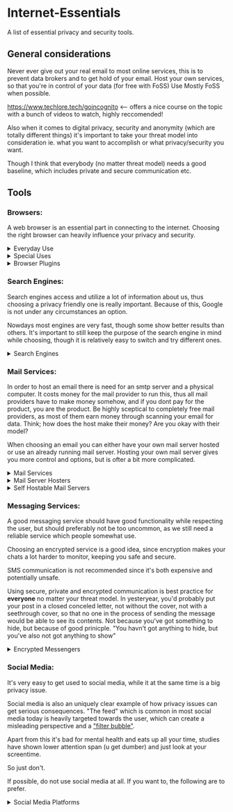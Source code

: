 # Internet-Essentials
A list of essential privacy and security tools.

## General considerations
Never ever give out your real email to most online services, this is to prevent data brokers and to get hold of your email.
Host your own services, so that you're in control of your data (for free with FoSS)
Use Mostly FoSS when possible.

https://www.techlore.tech/goincognito <-- offers a nice course on the topic with a bunch of videos to watch, highly reccomended! 

Also when it comes to digital privacy, security and anonymity (which are totally different things) it's important to take your threat model into consideration ie. what you want to accomplish or what privacy/security you want.

Though I think that everybody (no matter threat model) needs a good baseline, which includes private and secure communication etc.

## Tools
### __Browsers:__
A web browser is an essential part in connecting to the internet. Choosing the right browser can heavily influence your privacy and security.

<details>
<summary>Everyday Use</summary>

<details>

<summary>Gecko (Firefox) flavours</summary>
    
  * [Librewolf](https://librewolf.net/), a custom version of Firefox, focused on privacy, security and freedom.
  * [Fennec](https://f-droid.org/packages/org.mozilla.fennec_fdroid/) (for Android), Firefox without some telementary and proprietary code.
  * [Iceraven](https://github.com/fork-maintainers/iceraven-browser) (for Android), un-mozillafied Firefox with extended customization possibilities.
  * Hardened Firefox, a set of configurations making Firefox (and variants) more secure. This route is the best option since you get pretty much the same privacy stuff as librewolf but you can still get auto-updates (which is crucial for security) whilst you have to manuallt update librewolf (though that can probably be automated with some package manager and some). Doing this will take you some time to set up, but is well worth it.
</details>
<details>
<summary>Chromium flavours</summary>
    
  * [Brave](https://brave.com/), privacy focused browser. Really good for non tech-savvy people, a good reccomend for family and friends.
  * [DuckDuckGo Browser](https://duckduckgo.com/), privacy focused browser.
  * [Bromite](https://www.bromite.org/) (for Android), Chromium with some privacy improvements and built in ad blocker.
  * ([ungoogled-chromium](https://github.com/ungoogled-software/ungoogled-chromium)) FoSS variant of Chromium removing all connection to Google.
</details>
  
</details>
<details>
  <summary>Special Uses</summary>
 
  __Firefox flavours:__
  * [Tor Browser](https://www.torproject.org/), browser utilizing Tor, a free overlay network for anonymous communication.
</details>

<details>
  <summary>Browser Plugins</summary>
  
  * [Privacy Badger](https://privacybadger.org/) (both Firefox and Chromium), browser extension that automatically learns to block invisible trackers.
  * [NoScript](https://noscript.net/) (both Firefox and Chromium), blacklist or whitelist JavaScript for maximum security and protection.
  * [Canvas Blocker](https://addons.mozilla.org/en-US/firefox/addon/canvasblocker/) (Firefox), alters some JS APIs to prevent tracking.
  * [uBlock Origin](https://ublockorigin.com/) (both Firegox and Chromuium), FoSS ad and content blocker
  * [Ghostery](https://www.ghostery.com/) (both Firefox and Chromium), adblocker and cookie pop up blocker
  * 
</details>

### __Search Engines:__
Search engines access and utilize a lot of information about us, thus choosing a privacy friendly one is really important. Because of this, Google is not under any circumstances an option.

Nowdays most engines are very fast, though some show better results than others. It's important to still keep the purpose of the search engine in mind while choosing, though it is relatively easy to switch and try different ones.

<details>
  <summary>Search Engines</summary>
  
  * [DuckDuckGo](https://duckduckgo.com), privacy focused search engine with tons of features and great results.
  * [Ecosia](https://ecosia.org), cliamte focused, plants trees for their income, transparent B certified company.
  * [Startpage](https://www.startpage.com/), privacy focused search engine.
  * [SearXNG](https://searx.be/), privacy focused open source search engine.
  * [Qwant](https://www.qwant.com/), user focused search engine.
  * [Mojeek](https://www.mojeek.com/), growing independent search engine which does not track you.
</details>

### __Mail Services:__
In order to host an email there is need for an smtp server and a physical computer. It costs money for the mail provider to run this, thus all mail providers have to make money somehow, and if you dont pay for the product, you are the product. Be highly sceptical to completely free mail providers, as most of them earn money through scanning your email for data. Think; how does the host make their money? Are you okay with their model?

When choosing an email you can either have your own mail server hosted or use an already running mail server. Hosting your own mail server gives you more control and options, but is ofter a bit more complicated.

<details>
  <summary>Mail Services</summary>
  
  * [Tuta mail](https://tuta.com/), free with paid plan around €3-8 /month
  * [Proton mail](https://proton.me/mail), free with paid plan around €4-14 /month, free plan only gives you 500mb of storage 
</details>

<details>
  <summary>Mail Server Hosters</summary>
  
  * one.com, about €2 /month
</details>

<details>
  <summary>Self Hostable Mail Servers</summary>
  
  Hosting your own mail server can be a bit complicated and requires a computer running 24/7. See the [awesome selfhosted](https://github.com/awesome-selfhosted/awesome-selfhosted?tab=readme-ov-file#communication---email---complete-solutions) list for some options.
</details>

### __Messaging Services:__
A good messaging service should have good functionality while respecting the user, but should preferably not be too uncommon, as we still need a reliable service which people somewhat use.

Choosing an encrypted service is a good idea, since encryption makes your chats a lot harder to monitor, keeping you safe and secure.

SMS communication is not recommended since it's both expensive and potentially unsafe.

Using secure, private and encrypted communication is best practice for __everyone__ no matter your threat model. In yesteryear, you'd probably put your post in a closed conceled letter, not without the cover, not with a seethrough cover, so that no one in the process of sending the message would be able to see its contents. Not because you've got something to hide, but because of good prinicple. "You havn't got anything to hide, but you've also not got anything to show" 

<details>
  <summary>Encrypted Messengers</summary>
  
  * [Signal](https://signal.org/) (multi platform), free, easy to use, strong encryption, feature rich.
  * [Matrix protocol](https://matrix.org/) (multi platform), more advanced, open network secure, decentralised communication.
  * [Telegram](https://telegram.org)(multi platform), created by some russian, good private messages with encryption.
</details>

### __Social Media:__
It's very easy to get used to social media, while it at the same time is a big privacy issue.

Social media is also an uniquely clear example of how privacy issues can get serious consequences. "The feed" which is common in most social media today is heavily targeted towards the user, which can create a misleading perspective and a ["filter bubble"](https://en.wikipedia.org/wiki/Filter_bubble).

Apart from this it's bad for mental health and eats up all your time, studies have shown lower attention span (u get dumber) and just look at your screentime.

So just don't.

If possible, do not use social media at all. If you want to, the following are to prefer.

<details>
  <summary>Social Media Platforms</summary>
  
  * [Bluesky](https://bsky.social/), microblogging with controllable algorithms.
</details>
